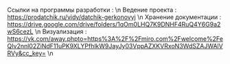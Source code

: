Ссылки на программы разработки : \n
Ведение проекта : https://prodatchik.ru/vidy/datchik-gerkonovyj \n
Хранение документации : https://drive.google.com/drive/folders/1qOm0LHQ7K9DNHF4RuQ4Y6G9a2wS6cezL \n
Визуализация : https://vk.com/away.phpto=https%3A%2F%2Fmiro.com%2Fwelcome%2FeQIv2nnl02ZiNdF11uPK9XLYPfhlkW9JayJy03VppAZXKVRxoN3WdSZAJWAlVRVy&cc_key= \n
